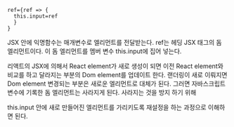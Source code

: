 ```
ref={ref => {
  this.input=ref
  }
}
```

JSX 안에 익명함수는 매개변수로 엘리먼트를 전달받는다. ref는 헤딩 JSX 태그의 돔 엘리먼트이다.
이 돔 엘리먼트를 멤버 변수 this.input에 집어 넣는다.

리액트의 JSX에 의해서 React element가 새로 생성이 되면 이전 React element와 비교를 하고 달라지는 부분의 Dom element를 업데이트 한다. 랜더링이 새로 이뤄지면 Dom element 변경되는 부분은 새로운 엘리먼트로 대체가 된다. 그러면 자바스크립트 변수에 기록한 돔 엘리먼트는 사라지게 된다. 사라지는 것을 방지 하기 위해

this.input 안에 새로 만들어진 엘리먼트를 가리키도록 재설정을 하는 과정으로 이해하면 된다.
